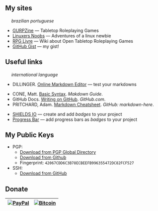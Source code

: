 ## My sites
<img src="https://hatscripts.github.io/circle-flags/flags/br.svg" width="16"> *brazilian portuguese*
* [GURPZine](https://www.gurpzine.com.br) — Tabletop Roleplaying Games
* [Linuxers Noobs](http://linuxernoob.blogspot.com) — Adventures of a linux newbie
* [RPG Livre](https://www.gurpzine.com.br/wiki) — Wiki about Open Tabletop Roleplaying Games
* [GitHub Gist](https://gist.github.com/nerun) — my gist!
<!--
![alt text](https://stc.pagseguro.uol.com.br/public/img/botoes/doacoes/120x53-doar.gif "Pague com PagSeguro - é rápido, grátis e seguro!")
-->
## Useful links
<img src="https://hatscripts.github.io/circle-flags/flags/us.svg" width="16"> *international language*
* DILLINGER. [Online Markdown Editor](https://dillinger.io) — test your markdowns
- CONE, Matt. [Basic Syntax](https://www.markdownguide.org/basic-syntax). *Makdown Guide*.
- GitHub Docs. [Writing on GitHub](https://docs.github.com/en/get-started/writing-on-github). _GitHub.com_.
- PRITCHARD, Adam. [Markdown Cheatsheet](https://github.com/adam-p/markdown-here/wiki/Markdown-Cheatsheet). _GitHub: markdown-here_.
* [SHIELDS IO](https://shields.io/) — create and add *badges* to your project
* [Progress Bar](https://github.com/fredericojordan/progress-bar) — add progress bars as *badges* to your project

## My Public Keys
* PGP:
  * [Download from PGP Global Directory](https://keyserver.pgp.com/vkd/DownloadKey.event?keyid=0x355472DC82FCF527)
  * [Download from Github](https://github.com/nerun/nerun/blob/main/key0x355472DC82FCF527.asc)
  * Fingerprint: `42067CDD6C3B78ECBEEFB996355472DC82FCF527`
* SSH:
  * [Download from GitHub](https://github.com/nerun/nerun/blob/main/danieldiasr_id_ed25519.pub)

## Donate
| [![PayPal](https://www.paypalobjects.com/en_US/i/btn/btn_donateCC_LG.gif)](https://www.paypal.com/donate/?hosted_button_id=T95ZWHGTG2GT2) | [![Bitcoin](https://i.stack.imgur.com/MnQ6V.png)](https://www.blockchain.com/explorer/addresses/btc/bc1q8uk7cxujtxfguxcqw9l7889zwee86q582ysgcf) |
|:-------------:|:-------------:|

<!--
**nerun/nerun** is a ✨ _special_ ✨ repository because its `README.md` (this file) appears on your GitHub profile.

Here are some ideas to get you started:

- 🔭 I’m currently working on ...
- 🌱 I’m currently learning ...
- 👯 I’m looking to collaborate on ...
- 🤔 I’m looking for help with ...
- 💬 Ask me about ...
- 📫 How to reach me: ...
- 😄 Pronouns: ...
- ⚡ Fun fact: ...
-->
